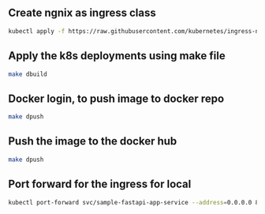 ## Create ngnix as ingress class
```sh
kubectl apply -f https://raw.githubusercontent.com/kubernetes/ingress-nginx/main/deploy/static/provider/cloud/deploy.yaml
```

## Apply the k8s deployments using make file
```sh
make dbuild
```

## Docker login, to push image to docker repo
```sh
make dpush
```

## Push the image to the docker hub
```sh
make dpush
```

## Port forward for the ingress for local
```sh
kubectl port-forward svc/sample-fastapi-app-service --address=0.0.0.0 8000:8000
```